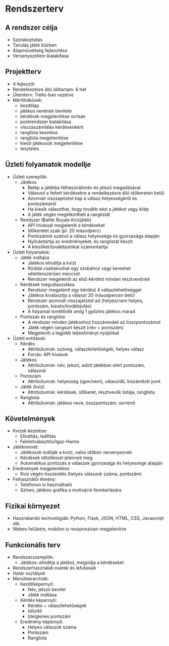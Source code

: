 # Rendszerterv

## A rendszer célja
- Szórakoztatás
- Tanulás játék közben
- Alapműveltség fejlesztése
- Versenyszellem kialakítása

## Projektterv
- 4 fejlesztő
- Rendelkezésre álló időtartam: 6 hét
- Ütemterv: Trello-ban vezetve
- Mérföldkövek:
  - kezdőlap
  - játékos nevének bevitele
  - kérdések megjelenítése sorban
  - pontrendszer kialakítása
  - visszaszámlálás kérdésenként
  - ranglista kezelése
  - ranglista megjelenítése
  - kieső játékosok megjelenítése
  - tesztelés

## Üzleti folyamatok modellje
- Üzleti szereplők:
   - Játékos
      - Belép a játékba felhasználónév és jelszó megadásával
      - Válaszol a feltett kérdésekre a rendelkezésre álló időkereten belül
      - Azonnali visszajelzést kap a válasz helyességéről és pontszámáról
      - Ha kiesik választhat, hogy tovább nézi a játékot vagy kilép
      - A játék végén megtekintheti a ranglistát
   - Rendszer (Battle Royale Kvízjáték)
      - API hívással megjeleníti a kérdéseket
      - Időkeretet szab (pl. 20 másodperc)
      - Pontszámot számol a válasz helyessége és gyorsasága alapján
      - Nyilvántartja az eredményeket, és ranglistát készít
      - A kiesőket/továbbjutókat számontartja
- Üzleti folyamatok:
  - Játék indítása
    - Játékos elindítja a kvízt
    - Kóddal csatlakozhat egy szobához vagy kereshet véletlenszerűen meccset
    - Rendszer megjeleníti az első kérdést minden résztvevőnek
  - Kérdések megválaszolása
    - Rendszer megjelenít egy kérdést 4 válaszlehetőséggel
    - Játékos kiválasztja a választ 20 másodpercen belül
    - Rendszer azonnali visszajelzést ad (helyes/nem helyes, pontszám, kiesés/továbbjutás)
    - A folyamat ismétlődik amíg 1 győztes játékos marad
  - Pontozás és ranglista
    - A rendszer minden játékoshoz hozzárendeli az összpontszámot
    - Játék végén rangsort készít (név + pontszám)
    - Megjeleníti a legjobb teljesítményt nyújtókat
- Üzleti entitások:
  - Kérdés
    - Attribútumok: szöveg, válaszlehetőségek, helyes válasz
    - Forrás: API hívások
  - Játékos
    - Attribútumok: név, jelszó, adott játékban elért pontszám, válaszok
  - Pontszám
    - Attribútumok: helyesség (igen/nem), válaszidő, kiszámított pont
  - Játék (kvíz)
    - Attribútumok: kérdések, időkeret, résztvevők listája, ranglista
  - Ranglista
    - Attribútumok: játékos neve, összpontszám, sorrend            
## Követelmények
 - Kvízek kezelése:
   - Elindítás, leállítás
   - Feleletválasztós/Igaz-Hamis
- Játékmenet:
  - Játékosok indítják a kvízt, valós időben versenyeznek
  - Kérdések időzítéssel jelennek meg
  - Automatikus pontozás a válaszok gyorsasága és helyessége alapján
- Eredmények megjelenítése:
  - Kvíz végén összesítés (helyes válaszok száma, pontszám)
- Felhasználói élmény:
  - Telefonon is használható
  - Színes, játékos grafika a motiváció fenntartására

## Fizikai környezet
- Használandó technológiák: Python, Flask, JSON, HTML, CSS, Javascript stb.
- Webes felületre, mobilon is reszponzívan megjelenítve

## Funkcionális terv
- Rendszerszereplők:
  -  Játékos: elindítja a játékot, megoldja a kérdéseket
- Rendszerhasználati esetek és lefutásaik
- Határ osztályok
- Menühierarchiák:
  -  Kezdőképernyő:
      - Név, jelszó bevitel
      - Játék indítása
  -  Kérdés képernyő:
      - Kérdés + válaszlehetőségek
      - Időzítő
      - Ideiglenes pontszám
  -  Eredmény képernyő:
      - Helyes válaszok száma
      - Pontszám
      - Ranglista

